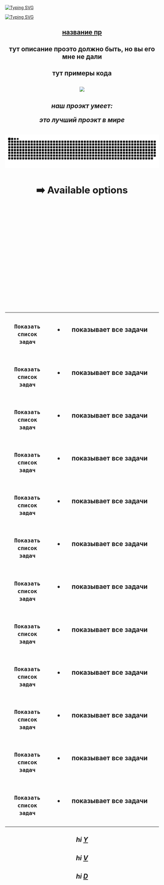 
[![Typing SVG](https://readme-typing-svg.herokuapp.com?color=%2336BCF7&lines=+)](https://git.io/typing-svg)

[![Typing SVG](https://readme-typing-svg.herokuapp.com?color=%6900C6&lines=ToDo+list+без+графического+интерфейса+++++)](https://git.io/typing-svg)

<h2 align="center"> 
    <a href="https://github.com/yarik1732/cvfyf" target="_blank"> название пр</a>
<ing src="https://github.com/yarik1732/ToDolist1.git" height="32"/>
<h4 align="center">тут описание проэто должно быть, но вы его мне не дали</h4>



<h4 align="center">тут примеры кода</h4>

<img src="https://www.bethowen.ru/upload/iblock/3cc/3cc0e2305bb62234b32678027ef738ea.jpg">




<h5>
наш проэкт умеет: 

это лучший проэкт в мире
</h5>




<picture>
  <source
    media="(prefers-color-scheme: dark)"
    srcset="https://raw.githubusercontent.com/platane/snk/output/github-contribution-grid-snake-dark.svg"
  />
  <source
    media="(prefers-color-scheme: light)"
    srcset="https://raw.githubusercontent.com/platane/snk/output/github-contribution-grid-snake.svg"
  />
  <img
    alt="github contribution grid snake animation"
    src="https://raw.githubusercontent.com/platane/snk/output/github-contribution-grid-snake.svg"
  />
</picture>

## ➡️ Available options

    
<table>
  
     
<br>

  </tr>
  <tr>
    <td><h4><code>Показать список задач</code></h4></td>
    <td rowspan="1"><p> </p>
<ul>
<li>показывает все задачи</li>

</ul>
<img width="800" height="0" alt=""></td>


  

<br>

  </tr>
  <tr>
    <td><h4><code>Показать список задач</code></h4></td>
    <td rowspan="1"><p> </p>
<ul>
<li>показывает все задачи</li>

</ul>
<img width="700" height="0" alt=""></td>

  
   
<br>

  </tr>
  <tr>
    <td><h4><code>Показать список задач</code></h4></td>
    <td rowspan="1"><p> </p>
<ul>
<li>показывает все задачи</li>

</ul>
<img width="700" height="0" alt=""></td>



  
<br>

  </tr>
  <tr>
    <td><h4><code>Показать список задач</code></h4></td>
    <td rowspan="1"><p> </p>
<ul>
<li>показывает все задачи</li>

</ul>
<img width="700" height="0" alt=""></td>



  
  
<br>

  </tr>
  <tr>
    <td><h4><code>Показать список задач</code></h4></td>
    <td rowspan="1"><p> </p>
<ul>
<li>показывает все задачи</li>

</ul>
<img width="700" height="0" alt=""></td>



  

<br>

  </tr>
  <tr>
    <td><h4><code>Показать список задач</code></h4></td>
    <td rowspan="1"><p> </p>
<ul>
<li>показывает все задачи</li>

</ul>
<img width="700" height="0" alt=""></td>



  

<br>

  </tr>
  <tr>
    <td><h4><code>Показать список задач</code></h4></td>
    <td rowspan="1"><p> </p>
<ul>
<li>показывает все задачи</li>

</ul>
<img width="700" height="0" alt=""></td>



  

<br>

  </tr>
  <tr>
    <td><h4><code>Показать список задач</code></h4></td>
    <td rowspan="1"><p> </p>
<ul>
<li>показывает все задачи</li>

</ul>
<img width="700" height="0" alt=""></td>



  

<br>

  </tr>
  <tr>
    <td><h4><code>Показать список задач</code></h4></td>
    <td rowspan="1"><p> </p>
<ul>
<li>показывает все задачи</li>

</ul>
<img width="700" height="0" alt=""></td>



  
>
<br>

  </tr>
  <tr>
    <td><h4><code>Показать список задач</code></h4></td>
    <td rowspan="1"><p> </p>
<ul>
<li>показывает все задачи</li>

</ul>
<img width="700" height="0" alt=""></td>


  

<br>

  </tr>
  <tr>
    <td><h4><code>Показать список задач</code></h4></td>
    <td rowspan="1"><p> </p>
<ul>
<li>показывает все задачи</li>

</ul>
<img width="700" height="0" alt=""></td>



  

<br>

  </tr>
  <tr>
    <td><h4><code>Показать список задач</code></h4></td>
    <td rowspan="1"><p> </p>
<ul>
<li>показывает все задачи</li>

</ul>
<img width="700" height="0" alt=""></td>







</table>
<!--/options-->

##### hi [Y](https://github.com/yarik1732)
##### hi [V](https://www.youtube.com/watch?v=5Fg9oZk-5uA)
##### hi [D](https://github.com/Hackep1551)
